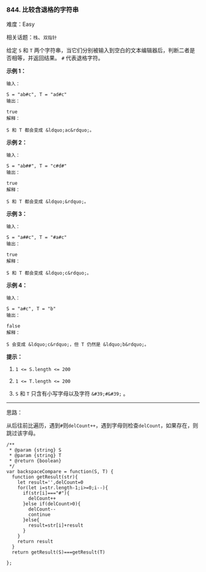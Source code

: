 ### 844. 比较含退格的字符串

难度：Easy

相关话题：`栈`、`双指针`

给定  `S`  和  `T`  两个字符串，当它们分别被输入到空白的文本编辑器后，判断二者是否相等，并返回结果。  `#`  代表退格字符。







**示例 1：** 



```
输入：

S = "ab#c", T = "ad#c"
输出：

true
解释：

S 和 T 都会变成 &ldquo;ac&rdquo;。
```


**示例 2：** 



```
输入：

S = "ab##", T = "c#d#"
输出：

true
解释：

S 和 T 都会变成 &ldquo;&rdquo;。
```


**示例 3：** 



```
输入：

S = "a##c", T = "#a#c"
输出：

true
解释：

S 和 T 都会变成 &ldquo;c&rdquo;。
```


**示例 4：** 



```
输入：

S = "a#c", T = "b"
输出：

false
解释：

S 会变成 &ldquo;c&rdquo;，但 T 仍然是 &ldquo;b&rdquo;。
```






**提示：** 




1.  `1 <= S.length <= 200` 

2.  `1 <= T.length <= 200` 

3.  `S`  和  `T`  只含有小写字母以及字符  `&#39;#&#39;` 。










-----

思路：

从后往前比遍历，遇到`#`则`delCount++`，遇到字母则检查`delCount`，如果存在，则跳过该字母。
```
/**
 * @param {string} S
 * @param {string} T
 * @return {boolean}
 */
var backspaceCompare = function(S, T) {
  function getResult(str){
    let result='',delCount=0
    for(let i=str.length-1;i>=0;i--){
      if(str[i]==="#"){
        delCount++
      }else if(delCount>0){
        delCount--
        continue
      }else{
        result=str[i]+result
      }
    }        
    return result
  }
  return getResult(S)===getResult(T)

};
```

